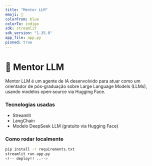```yaml
---
title: "Mentor LLM"
emoji: 🧠
colorFrom: blue
colorTo: indigo
sdk: streamlit
sdk_version: "1.35.0"
app_file: app.py
pinned: true
---
```

 # 🤖 Mentor LLM

Mentor LLM é um agente de IA desenvolvido para atuar como um orientador de pós-graduação sobre Large Language Models (LLMs), usando modelos open‑source via Hugging Face.

### Tecnologias usadas
- Streamlit
- LangChain
- Modelo DeepSeek LLM (gratuito via Hugging Face)

### Como rodar localmente
```bash
pip install -r requirements.txt
streamlit run app.py
<!-- deploy!! ..-->

